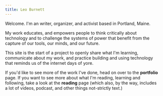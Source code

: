 ```yaml
---
title: Leo Burnett
---
```


Welcome. I'm an writer, organizer, and activist based in Portland, Maine. 

My work educates, and empowers people to think critically about technology and to challenge the systems of power that benefit from the capture of our tools, our minds, and our future.

This site is the start of a project to openly share what I'm learning, communicate about my work, and practice building and using technology that reminds us of the internet days of yore.

If you'd like to see more of the work I've done, head on over to the **portfolio** page. If you want to see more about what I'm reading, learning and following, take a look at the **reading** page (which also, by the way, includes a lot of videos, podcast, and other things not-strictly text.)






